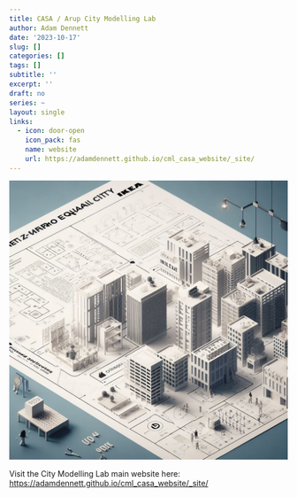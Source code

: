 ```yaml
---
title: CASA / Arup City Modelling Lab
author: Adam Dennett
date: '2023-10-17'
slug: []
categories: []
tags: []
subtitle: ''
excerpt: ''
draft: no
series: ~
layout: single
links:
  - icon: door-open
    icon_pack: fas
    name: website
    url: https://adamdennett.github.io/cml_casa_website/_site/
---
```


[![](featured.jpeg)](https://adamdennett.github.io/cml_casa_website/_site/)

Visit the City Modelling Lab main website here: <https://adamdennett.github.io/cml_casa_website/_site/>
